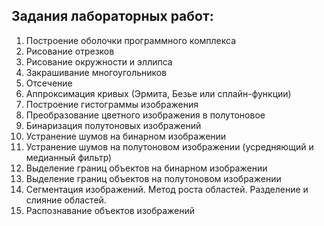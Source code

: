 ## Задания лабораторных работ:
1. Построение оболочки программного комплекса
2. Рисование отрезков
3. Рисование окружности и эллипса
4. Закрашивание многоугольников
5. Отсечение
6. Аппроксимация кривых (Эрмита, Безье или сплайн-функции)
7. Построение гистограммы изображения
8. Преобразование цветного изображения в полутоновое
9. Бинаризация полутоновых изображений
10. Устранение шумов на бинарном изображении
11. Устранение шумов на полутоновом изображении (усредняющий и медианный фильтр)
12. Выделение границ объектов на бинарном изображении
13. Выделение границ объектов на полутоновом изображении 
14. Сегментация изображений. Метод роста областей. Разделение и слияние областей. 
15. Распознавание объектов изображений
